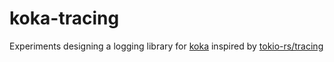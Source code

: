 # koka-tracing

Experiments designing a logging library for [koka](https://github.com/koka-lang/koka/) inspired by [tokio-rs/tracing](https://github.com/tokio-rs/tracing)
